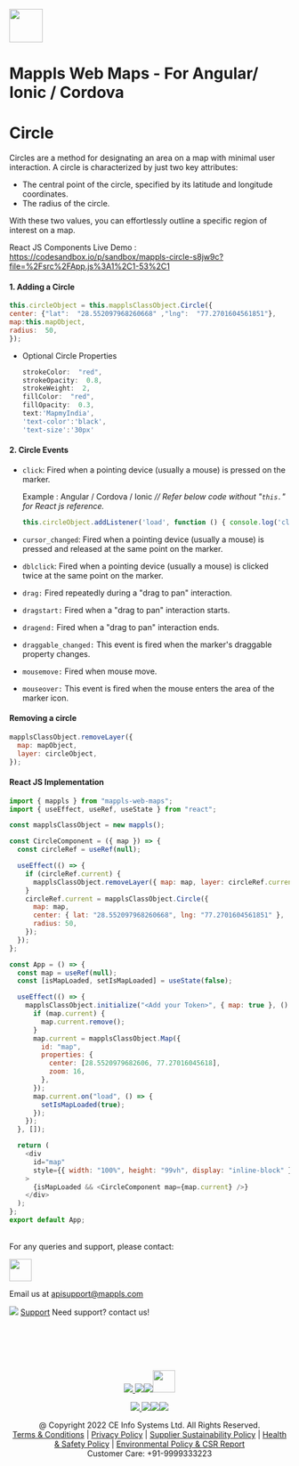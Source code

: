 [<img src="https://about.mappls.com/images/mappls-b-logo.svg" height="60"/> </p>](https://www.mapmyindia.com/api) 

# Mappls Web Maps - For Angular/ Ionic / Cordova

#  Circle

<p>Circles are a method for designating an area on a map with minimal user interaction. A circle is characterized by just two key attributes:

- The central point of the circle, specified by its latitude and longitude coordinates.
- The radius of the circle.

With these two values, you can effortlessly outline a specific region of interest on a map.</p>

React JS Components Live Demo : https://codesandbox.io/p/sandbox/mappls-circle-s8jw9c?file=%2Fsrc%2FApp.js%3A1%2C1-53%2C1

#### 1. Adding a Circle
```js
this.circleObject = this.mapplsClassObject.Circle({
center: {"lat":  "28.552097968260668" ,"lng":  "77.2701604561851"},
map:this.mapObject,
radius:  50,
});
```
- Optional Circle Properties
	```js
	strokeColor:  "red",
	strokeOpacity:  0.8,
	strokeWeight:  2,
	fillColor:  "red",
	fillOpacity:  0.3,
	text:'MapmyIndia',
	'text-color':'black',
	'text-size':'30px'
	```

#### 2. Circle Events
   
-  `click`: Fired when a pointing device (usually a mouse) is pressed on the marker.

	Example :  Angular / Cordova / Ionic *// Refer below code  without "`this.`" for React js reference.*
	```js
	this.circleObject.addListener('load', function () { console.log('click');});
	```
 -  `cursor_changed`: Fired when a pointing device (usually a mouse) is pressed and released at the same point on the marker.
-  `dblclick`: Fired when a pointing device (usually a mouse) is clicked twice at the same point on the marker.
-  `drag:` Fired repeatedly during a "drag to pan" interaction.
-  `dragstart:` Fired when a "drag to pan" interaction starts.
-  `dragend:` Fired when a "drag to pan" interaction ends.
-  `draggable_changed:` This event is fired when the marker's draggable property changes.
-  `mousemove:` Fired when mouse move.
-  `mouseover:` This event is fired when the mouse enters the area of the marker icon.

#### Removing a circle

```js
mapplsClassObject.removeLayer({
  map: mapObject,
  layer: circleObject,
});
```

#### **React JS Implementation**
```js
import { mappls } from "mappls-web-maps";
import { useEffect, useRef, useState } from "react";

const mapplsClassObject = new mappls();

const CircleComponent = ({ map }) => {
  const circleRef = useRef(null);

  useEffect(() => {
    if (circleRef.current) {
      mapplsClassObject.removeLayer({ map: map, layer: circleRef.current });
    }
    circleRef.current = mapplsClassObject.Circle({
      map: map,
      center: { lat: "28.552097968260668", lng: "77.2701604561851" },
      radius: 50,
    });
  });
};

const App = () => {
  const map = useRef(null);
  const [isMapLoaded, setIsMapLoaded] = useState(false);

  useEffect(() => {
    mapplsClassObject.initialize("<Add your Token>", { map: true }, () => {
      if (map.current) {
        map.current.remove();
      }
      map.current = mapplsClassObject.Map({
        id: "map",
        properties: {
          center: [28.5520979682606, 77.27016045618],
          zoom: 16,
        },
      });
      map.current.on("load", () => {
        setIsMapLoaded(true);
      });
    });
  }, []);

  return (
    <div
      id="map"
      style={{ width: "100%", height: "99vh", display: "inline-block" }}
    >
      {isMapLoaded && <CircleComponent map={map.current} />}
    </div>
  );
};
export default App;
```







<br>
For any queries and support, please contact: 

[<img src="https://about.mappls.com/images/mappls-logo.svg" height="40"/> </p>](https://about.mappls.com/api/)
Email us at [apisupport@mappls.com](mailto:apisupport@mappls.com)


![](https://www.mapmyindia.com/api/img/icons/support.png)
[Support](https://about.mappls.com/contact/)
Need support? contact us!

<br></br>
<br></br>

[<p align="center"> <img src="https://www.mapmyindia.com/api/img/icons/stack-overflow.png"/> ](https://stackoverflow.com/questions/tagged/mappls-api)[![](https://www.mapmyindia.com/api/img/icons/blog.png)](https://about.mappls.com/blog/)[![](https://www.mapmyindia.com/api/img/icons/gethub.png)](https://github.com/Mappls-api)[<img src="https://mmi-api-team.s3.ap-south-1.amazonaws.com/API-Team/npm-logo.one-third%5B1%5D.png" height="40"/> </p>](https://www.npmjs.com/org/mapmyindia) 



[<p align="center"> <img src="https://www.mapmyindia.com/june-newsletter/icon4.png"/> ](https://www.facebook.com/Mapplsofficial)[![](https://www.mapmyindia.com/june-newsletter/icon2.png)](https://twitter.com/mappls)[![](https://www.mapmyindia.com/newsletter/2017/aug/llinkedin.png)](https://www.linkedin.com/company/mappls/)[![](https://www.mapmyindia.com/june-newsletter/icon3.png)](https://www.youtube.com/channel/UCAWvWsh-dZLLeUU7_J9HiOA)




<div align="center">@ Copyright 2022 CE Info Systems Ltd. All Rights Reserved.</div>

<div align="center"> <a href="https://about.mappls.com/api/terms-&-conditions">Terms & Conditions</a> | <a href="https://about.mappls.com/about/privacy-policy">Privacy Policy</a> | <a href="https://about.mappls.com/pdf/mapmyIndia-sustainability-policy-healt-labour-rules-supplir-sustainability.pdf">Supplier Sustainability Policy</a> | <a href="https://about.mappls.com/pdf/Health-Safety-Management.pdf">Health & Safety Policy</a> | <a href="https://about.mappls.com/pdf/Environment-Sustainability-Policy-CSR-Report.pdf">Environmental Policy & CSR Report</a>

<div align="center">Customer Care: +91-9999333223</div>
